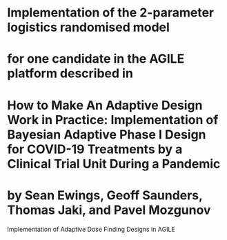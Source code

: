 # Implementation of the 2-parameter logistics randomised model
# for one candidate in the AGILE platform described in
# How to Make An Adaptive Design Work in Practice: Implementation of Bayesian Adaptive Phase I Design for COVID-19 Treatments by a Clinical Trial Unit During a Pandemic
# by Sean Ewings, Geoff Saunders, Thomas Jaki, and Pavel Mozgunov
Implementation of Adaptive Dose Finding Designs in AGILE
